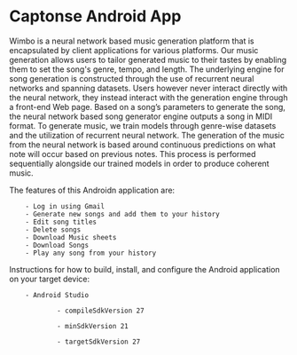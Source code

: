 # Captonse Android App

Wimbo is a neural network based music generation platform that is encapsulated by client applications for various platforms. Our music generation allows users to tailor generated music to their tastes by enabling them to set the song's genre, tempo, and length. The underlying engine for song generation is constructed through the use of recurrent neural networks and spanning datasets. Users however never interact directly with the neural network, they instead interact with the generation engine through a front-end Web page. Based on a song’s parameters to generate the song, the neural network based song generator engine outputs a song in MIDI format. To generate music, we train models through genre-wise datasets and the utilization of recurrent neural network. The generation of the music from the neural network is based around continuous predictions on what note will occur based on previous notes. This process is performed sequentially alongside our trained models in order to produce coherent music.


The features of this Androidn application are:

        - Log in using Gmail
        - Generate new songs and add them to your history
        - Edit song titles
        - Delete songs
        - Download Music sheets
        - Download Songs
        - Play any song from your history

Instructions for how to build, install, and configure the Android application on your target device:

        - Android Studio 
 
                - compileSdkVersion 27
		
                - minSdkVersion 21

                - targetSdkVersion 27




